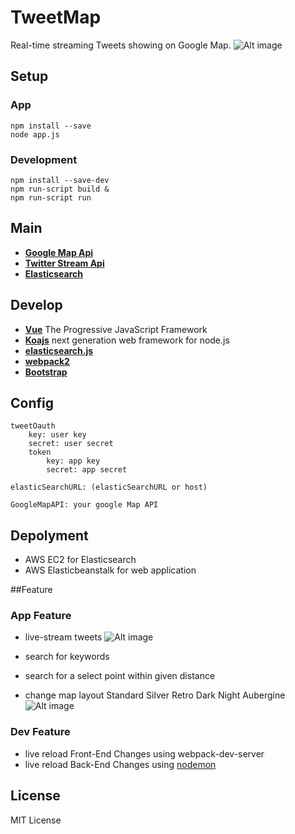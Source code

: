 # TweetMap
Real-time streaming Tweets showing on Google Map.
![Alt image](https://xiaohangsu.files.wordpress.com/2017/03/screen-shot-2017-03-12-at-6-52-01-pm.png?w=1476)

## Setup

### App
```
npm install --save
node app.js
```

### Development
```
npm install --save-dev
npm run-script build &
npm run-script run
```


## Main
* [**Google Map Api**](https://developers.google.com/maps/documentation/javascript/)
* [**Twitter Stream Api**](https://dev.twitter.com/streaming/overview)
* [**Elasticsearch**](https://www.elastic.co/)

## Develop
* [**Vue**](https://vuejs.org/) The Progressive
JavaScript Framework
* [**Koajs**](http://koajs.com/) next generation web framework for node.js
* [**elasticsearch.js**](https://www.elastic.co/guide/en/elasticsearch/client/javascript-api/current/index.html)
* [**webpack2**](https://webpack.js.org/)
* [**Bootstrap**](http://getbootstrap.com/)

## Config
```
tweetOauth
	key: user key
	secret: user secret
	token
		key: app key
		secret: app secret
		
elasticSearchURL: (elasticSearchURL or host)

GoogleMapAPI: your google Map API
```

## Depolyment
* AWS EC2 for Elasticsearch
* AWS Elasticbeanstalk for web application

##Feature
### App Feature
* live-stream tweets
![Alt image](https://xiaohangsu.files.wordpress.com/2017/03/screen-shot-2017-03-12-at-6-55-01-pm.png)

* search for keywords
* search for a select point within given distance
* change map layout Standard Silver Retro Dark Night Aubergine
![Alt image](https://xiaohangsu.files.wordpress.com/2017/03/screen-shot-2017-03-12-at-7-02-14-pm.png)



### Dev Feature
* live reload Front-End Changes using webpack-dev-server
* live reload Back-End Changes using [nodemon](https://github.com/remy/nodemon)

## License
MIT License
